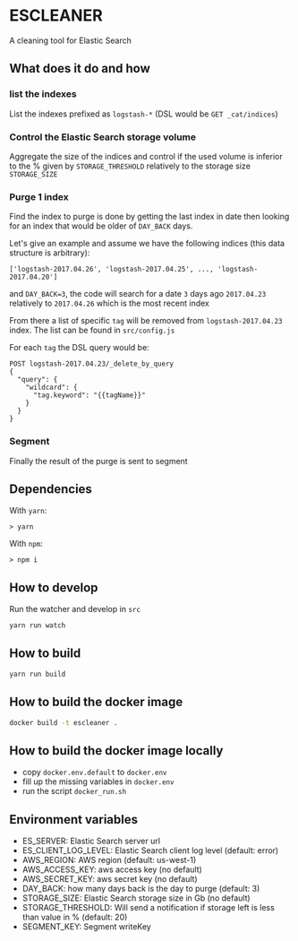 # ESCLEANER

A cleaning tool for Elastic Search

## What does it do and how

### list the indexes

List the indexes prefixed as `logstash-*` (DSL would be `GET _cat/indices`)

### Control the Elastic Search storage volume

Aggregate the size of the indices and control if the used volume is inferior to the % given by `STORAGE_THRESHOLD` relatively to the storage size `STORAGE_SIZE`

### Purge 1 index

Find the index to purge is done by getting the last index in date then looking for an index 
that would be older of `DAY_BACK` days.

Let's give an example and assume we have the following indices (this data structure is arbitrary):

```
['logstash-2017.04.26', 'logstash-2017.04.25', ..., 'logstash-2017.04.20']
```
and `DAY_BACK=3`, the code will search for a date `3` days ago `2017.04.23` 
relatively to `2017.04.26` which is the most recent index

From there a list of specific `tag` will be removed from `logstash-2017.04.23` index. The list can be found in `src/config.js`

For each `tag` the DSL query would be:

```
POST logstash-2017.04.23/_delete_by_query
{
  "query": {
    "wildcard": {
      "tag.keyword": "{{tagName}}"
    }
  }
}
```

### Segment

Finally the result of the purge is sent to segment

## Dependencies

With `yarn`:

```
> yarn
```

With `npm`:

```
> npm i
```

## How to develop

Run the watcher and develop in `src`

```bash
yarn run watch
```

## How to build 

```bash
yarn run build
```

## How to build the docker image

```bash
docker build -t escleaner .
```

## How to build the docker image locally

- copy `docker.env.default` to `docker.env`
- fill up the missing variables in `docker.env`
- run the script `docker_run.sh`

## Environment variables

 - ES_SERVER: Elastic Search server url
 - ES_CLIENT_LOG_LEVEL: Elastic Search client log level (default: error)
 - AWS_REGION: AWS region (default: us-west-1)
 - AWS_ACCESS_KEY: aws access key (no default)
 - AWS_SECRET_KEY: aws secret key (no default)
 - DAY_BACK: how many days back is the day to purge (default: 3)
 - STORAGE_SIZE: Elastic Search storage size in Gb (no default)
 - STORAGE_THRESHOLD: Will send a notification if storage left is less than value in % (default: 20)
 - SEGMENT_KEY: Segment writeKey

